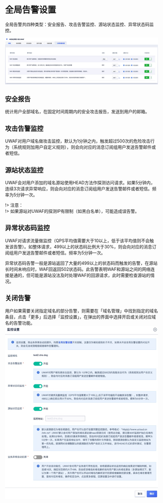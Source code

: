 # 全局告警设置

全局告警共四种类型：安全报告、攻击告警监控、源站状态监控、异常状态码监控。

![](/images/16195048886406.jpg)


## 安全报告
统计用户全部域名，在固定时间周期内的安全攻击报告，发送到用户的邮箱。

## 攻击告警监控
UWAF对用户域名做攻击监控，默认为1分钟之内，触发超过500次的危险攻击行为（系统规则加用户自定义规则），则会向对应的消息订阅组用户发送告警邮件或者短信。

## 源站状态监控
UWAF会对用户添加的域名源站使用HEAD方法作探测访问请求。如果5分钟内，连续3次请求异常响应，则会向对应的消息订阅组用户发送告警邮件或者短信。频率为5分钟一次。

!> 注意：  
!> 如果源站对UWAF的探测IP有限制（如黑白名单），可能造成误告警。

## 异常状态码监控
UWAF对请求流量做监控（QPS平均值需要大于10以上，低于该平均值则不会触发该告警）。如整体请求，499以上的状态码比例大于30%，则会向对应的消息订阅组用户发送告警邮件或者短信。频率为5分钟一次。

异常状态码告警一般是源站返回了大量的499以上的状态码而触发的告警，在源站长时间未响应时，WAF回返回502状态码。此告警表明WAF和源站之间的网络连接是通的，但可能是源站没法及时处理WAF的回源请求，此时需要检查源站的情况。

## 关闭告警
用户如果需要关闭指定域名的部分告警，则需要在「域名管理」中找到指定的域名条目，点击「更多」后选择「监控设置」，在弹出的界面中选择开启或关闭对应域名的告警功能。
![](/images/16195050986765.jpg)

